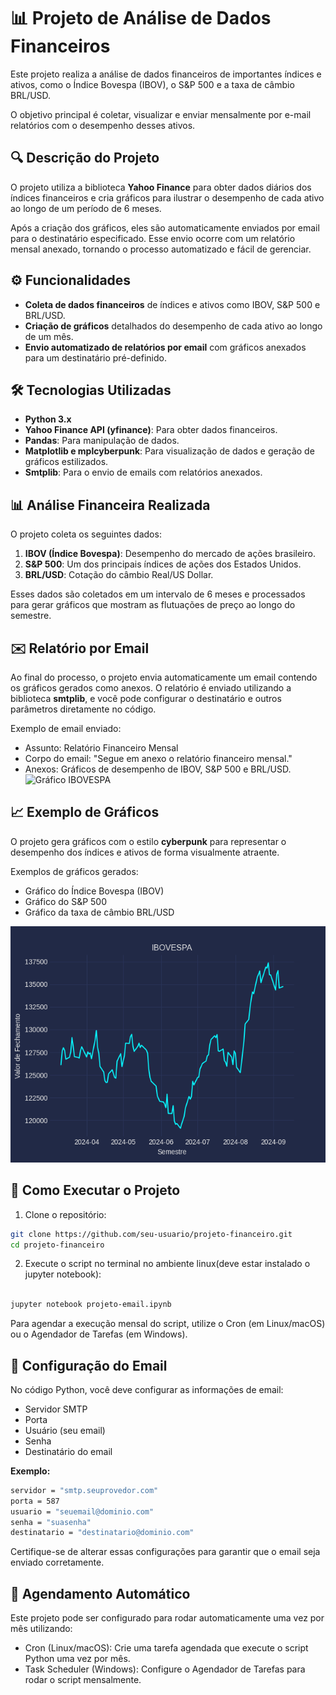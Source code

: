 # 📊 Projeto de Análise de Dados Financeiros

Este projeto realiza a análise de dados financeiros de importantes índices e ativos, como o Índice Bovespa (IBOV), o S&P 500 e a taxa de câmbio BRL/USD. 

O objetivo principal é coletar, visualizar e enviar mensalmente por e-mail relatórios com o desempenho desses ativos.

## 🔍 Descrição do Projeto
O projeto utiliza a biblioteca **Yahoo Finance** para obter dados diários dos índices financeiros e cria gráficos para ilustrar o desempenho de cada ativo ao longo de um período de 6 meses.

Após a criação dos gráficos, eles são automaticamente enviados por email para o destinatário especificado. Esse envio ocorre com um relatório mensal anexado, tornando o processo automatizado e fácil de gerenciar.

## ⚙️ Funcionalidades
- **Coleta de dados financeiros** de índices e ativos como IBOV, S&P 500 e BRL/USD.
- **Criação de gráficos** detalhados do desempenho de cada ativo ao longo de um mês.
- **Envio automatizado de relatórios por email** com gráficos anexados para um destinatário pré-definido.

## 🛠️ Tecnologias Utilizadas
- **Python 3.x**
- **Yahoo Finance API (yfinance)**: Para obter dados financeiros.
- **Pandas**: Para manipulação de dados.
- **Matplotlib e mplcyberpunk**: Para visualização de dados e geração de gráficos estilizados.
- **Smtplib**: Para o envio de emails com relatórios anexados.

## 📊 Análise Financeira Realizada
O projeto coleta os seguintes dados:

1. **IBOV (Índice Bovespa)**: Desempenho do mercado de ações brasileiro.
2. **S&P 500**: Um dos principais índices de ações dos Estados Unidos.
3. **BRL/USD**: Cotação do câmbio Real/US Dollar.

Esses dados são coletados em um intervalo de 6 meses e processados para gerar gráficos que mostram as flutuações de preço ao longo do semestre.

## ✉️ Relatório por Email
Ao final do processo, o projeto envia automaticamente um email contendo os gráficos gerados como anexos. O relatório é enviado utilizando a biblioteca **smtplib**, e você pode configurar o destinatário e outros parâmetros diretamente no código.

Exemplo de email enviado:

- Assunto: Relatório Financeiro Mensal
- Corpo do email: "Segue em anexo o relatório financeiro mensal."
- Anexos: Gráficos de desempenho de IBOV, S&P 500 e BRL/USD.
![Gráfico IBOVESPA](imagens/email-exemplo.png)

## 📈 Exemplo de Gráficos
O projeto gera gráficos com o estilo **cyberpunk** para representar o desempenho dos índices e ativos de forma visualmente atraente.

Exemplos de gráficos gerados:

- Gráfico do Índice Bovespa (IBOV)
- Gráfico do S&P 500
- Gráfico da taxa de câmbio BRL/USD

![Gráfico IBOVESPA](imagens/ibovespa.png)


## 🚀 Como Executar o Projeto
1. Clone o repositório:

```bash
git clone https://github.com/seu-usuario/projeto-financeiro.git
cd projeto-financeiro
```

2. Execute o script no terminal no ambiente linux(deve estar instalado o jupyter notebook):

```bash

jupyter notebook projeto-email.ipynb

```
Para agendar a execução mensal do script, utilize o Cron (em Linux/macOS) ou o Agendador de Tarefas (em Windows).

## 📧 Configuração do Email
No código Python, você deve configurar as informações de email:

- Servidor SMTP
- Porta
- Usuário (seu email)
- Senha
- Destinatário do email

**Exemplo:**

```bash
servidor = "smtp.seuprovedor.com"
porta = 587
usuario = "seuemail@dominio.com"
senha = "suasenha"
destinatario = "destinatario@dominio.com"
```
Certifique-se de alterar essas configurações para garantir que o email seja enviado corretamente.

## 📅 Agendamento Automático
Este projeto pode ser configurado para rodar automaticamente uma vez por mês utilizando:

- Cron (Linux/macOS): Crie uma tarefa agendada que execute o script Python uma vez por mês.
- Task Scheduler (Windows): Configure o Agendador de Tarefas para rodar o script mensalmente.
